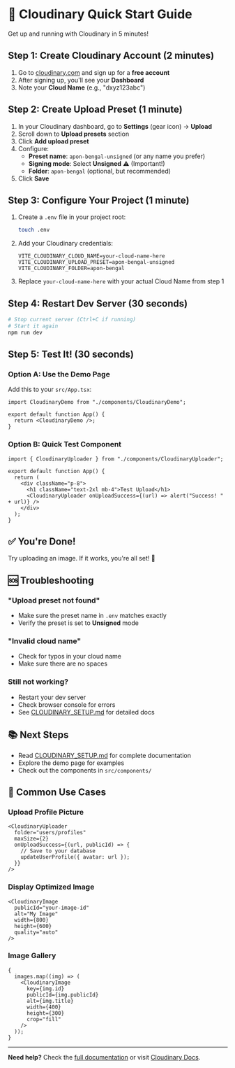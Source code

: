 # 🚀 Cloudinary Quick Start Guide

Get up and running with Cloudinary in 5 minutes!

## Step 1: Create Cloudinary Account (2 minutes)

1. Go to [cloudinary.com](https://cloudinary.com/) and sign up for a **free account**
2. After signing up, you'll see your **Dashboard**
3. Note your **Cloud Name** (e.g., "dxyz123abc")

## Step 2: Create Upload Preset (1 minute)

1. In your Cloudinary dashboard, go to **Settings** (gear icon) → **Upload**
2. Scroll down to **Upload presets** section
3. Click **Add upload preset**
4. Configure:
   - **Preset name**: `apon-bengal-unsigned` (or any name you prefer)
   - **Signing mode**: Select **Unsigned** ⚠️ (Important!)
   - **Folder**: `apon-bengal` (optional, but recommended)
5. Click **Save**

## Step 3: Configure Your Project (1 minute)

1. Create a `.env` file in your project root:

   ```bash
   touch .env
   ```

2. Add your Cloudinary credentials:

   ```env
   VITE_CLOUDINARY_CLOUD_NAME=your-cloud-name-here
   VITE_CLOUDINARY_UPLOAD_PRESET=apon-bengal-unsigned
   VITE_CLOUDINARY_FOLDER=apon-bengal
   ```

3. Replace `your-cloud-name-here` with your actual Cloud Name from step 1

## Step 4: Restart Dev Server (30 seconds)

```bash
# Stop current server (Ctrl+C if running)
# Start it again
npm run dev
```

## Step 5: Test It! (30 seconds)

### Option A: Use the Demo Page

Add this to your `src/App.tsx`:

```tsx
import CloudinaryDemo from "./components/CloudinaryDemo";

export default function App() {
  return <CloudinaryDemo />;
}
```

### Option B: Quick Test Component

```tsx
import { CloudinaryUploader } from "./components/CloudinaryUploader";

export default function App() {
  return (
    <div className="p-8">
      <h1 className="text-2xl mb-4">Test Upload</h1>
      <CloudinaryUploader onUploadSuccess={(url) => alert("Success! " + url)} />
    </div>
  );
}
```

## ✅ You're Done!

Try uploading an image. If it works, you're all set! 🎉

## 🆘 Troubleshooting

### "Upload preset not found"

- Make sure the preset name in `.env` matches exactly
- Verify the preset is set to **Unsigned** mode

### "Invalid cloud name"

- Check for typos in your cloud name
- Make sure there are no spaces

### Still not working?

- Restart your dev server
- Check browser console for errors
- See [CLOUDINARY_SETUP.md](./CLOUDINARY_SETUP.md) for detailed docs

## 📚 Next Steps

- Read [CLOUDINARY_SETUP.md](./CLOUDINARY_SETUP.md) for complete documentation
- Explore the demo page for examples
- Check out the components in `src/components/`

## 🎯 Common Use Cases

### Upload Profile Picture

```tsx
<CloudinaryUploader
  folder="users/profiles"
  maxSize={2}
  onUploadSuccess={(url, publicId) => {
    // Save to your database
    updateUserProfile({ avatar: url });
  }}
/>
```

### Display Optimized Image

```tsx
<CloudinaryImage
  publicId="your-image-id"
  alt="My Image"
  width={800}
  height={600}
  quality="auto"
/>
```

### Image Gallery

```tsx
{
  images.map((img) => (
    <CloudinaryImage
      key={img.id}
      publicId={img.publicId}
      alt={img.title}
      width={400}
      height={300}
      crop="fill"
    />
  ));
}
```

---

**Need help?** Check the [full documentation](./CLOUDINARY_SETUP.md) or visit [Cloudinary Docs](https://cloudinary.com/documentation).
